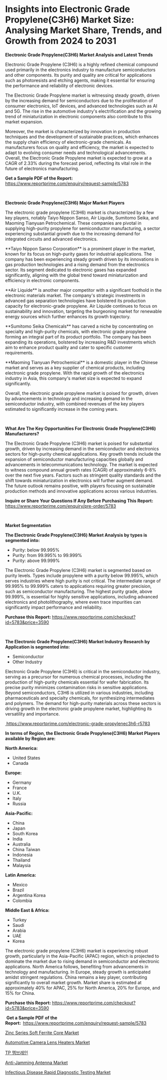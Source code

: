 <p><h1>Insights into Electronic Grade Propylene(C3H6) Market Size: Analysing Market Share, Trends, and Growth from 2024 to 2031</h1></p><p><strong>Electronic Grade Propylene(C3H6) Market Analysis and Latest Trends</strong></p>
<p><p>Electronic Grade Propylene (C3H6) is a highly refined chemical compound used primarily in the electronics industry to manufacture semiconductors and other components. Its purity and quality are critical for applications such as photoresists and etching agents, making it essential for ensuring the performance and reliability of electronic devices.</p><p>The Electronic Grade Propylene market is witnessing steady growth, driven by the increasing demand for semiconductors due to the proliferation of consumer electronics, IoT devices, and advanced technologies such as AI and 5G. The rise in the automotive industry's electrification and the growing trend of miniaturization in electronic components also contribute to this market expansion.</p><p>Moreover, the market is characterized by innovation in production techniques and the development of sustainable practices, which enhances the supply chain efficiency of electronic-grade chemicals. As manufacturers focus on quality and efficiency, the market is expected to adapt to evolving consumer needs and technological advancements. Overall, the Electronic Grade Propylene market is expected to grow at a CAGR of 2.33% during the forecast period, reflecting its vital role in the future of electronics manufacturing.</p></p>
<p><strong>Get a Sample PDF of the Report:&nbsp;</strong> <a href="https://www.reportprime.com/enquiry/request-sample/5783">https://www.reportprime.com/enquiry/request-sample/5783</a></p>
<p>&nbsp;</p>
<p><strong>Electronic Grade Propylene(C3H6) Major Market Players</strong></p>
<p><p>The electronic grade propylene (C3H6) market is characterized by a few key players, notably Taiyo Nippon Sanso, Air Liquide, Sumitomo Seika, and Maoming Tianyuan Petrochemical. These companies are pivotal in supplying high-purity propylene for semiconductor manufacturing, a sector experiencing substantial growth due to the increasing demand for integrated circuits and advanced electronics.</p><p>**Taiyo Nippon Sanso Corporation** is a prominent player in the market, known for its focus on high-purity gases for industrial applications. The company has been experiencing steady growth driven by its innovations in gas production technologies and a rising demand from the electronics sector. Its segment dedicated to electronic gases has expanded significantly, aligning with the global trend toward miniaturization and efficiency in electronic components.</p><p>**Air Liquide** is another major competitor with a significant foothold in the electronic materials market. The company's strategic investments in advanced gas separation technologies have bolstered its production capacity for electronic-grade propylene. Air Liquide continues to focus on sustainability and innovation, targeting the burgeoning market for renewable energy sources which further enhances its growth trajectory. </p><p>**Sumitomo Seika Chemicals** has carved a niche by concentrating on specialty and high-purity chemicals, with electronic grade propylene forming an integral part of its product portfolio. The company has been expanding its operations, bolstered by increasing R&D investments which aim to enhance product quality and cater to specific customer requirements.</p><p>**Maoming Tianyuan Petrochemical** is a domestic player in the Chinese market and serves as a key supplier of chemical products, including electronic grade propylene. With the rapid growth of the electronics industry in Asia, this company's market size is expected to expand significantly.</p><p>Overall, the electronic grade propylene market is poised for growth, driven by advancements in technology and increasing demand in the semiconductor industry, with combined revenues of the key players estimated to significantly increase in the coming years.</p></p>
<p>&nbsp;</p>
<p><strong>What Are The Key Opportunities For Electronic Grade Propylene(C3H6) Manufacturers?</strong></p>
<p><p>The Electronic Grade Propylene (C3H6) market is poised for substantial growth, driven by increasing demand in the semiconductor and electronics sectors for high-purity chemical applications. Key growth trends include the expansion of semiconductor manufacturing capacities globally and advancements in telecommunications technology. The market is expected to witness compound annual growth rates (CAGR) of approximately 6-8% over the next five years. Factors such as stringent quality standards and the shift towards miniaturization in electronics will further augment demand. The future outlook remains positive, with players focusing on sustainable production methods and innovative applications across various industries.</p></p>
<p><strong>Inquire or Share Your Questions If Any Before Purchasing This Report:</strong> <a href="https://www.reportprime.com/enquiry/pre-order/5783">https://www.reportprime.com/enquiry/pre-order/5783</a></p>
<p>&nbsp;</p>
<p><strong>Market Segmentation</strong></p>
<p><strong>The Electronic Grade Propylene(C3H6) Market Analysis by types is segmented into:</strong></p>
<p><ul><li>Purity: below 99.995%</li><li>Purity: from 99.995% to 99.999%</li><li>Purity: above 99.999%</li></ul></p>
<p><p>The Electronic Grade Propylene (C3H6) market is segmented based on purity levels. Types include propylene with a purity below 99.995%, which serves industries where high purity is not critical. The intermediate range of 99.995% to 99.999% caters to applications requiring greater precision, such as semiconductor manufacturing. The highest purity grade, above 99.999%, is essential for highly sensitive applications, including advanced electronics and photolithography, where even trace impurities can significantly impact performance and reliability.</p></p>
<p><strong>Purchase this Report:&nbsp;</strong><a href="https://www.reportprime.com/checkout?id=5783&price=3590">https://www.reportprime.com/checkout?id=5783&price=3590</a></p>
<p>&nbsp;</p>
<p><strong>The Electronic Grade Propylene(C3H6) Market Industry Research by Application is segmented into:</strong></p>
<p><ul><li>Semiconductor</li><li>Other Industry</li></ul></p>
<p><p>Electronic Grade Propylene (C3H6) is critical in the semiconductor industry, serving as a precursor for numerous chemical processes, including the production of high-purity chemicals essential for wafer fabrication. Its precise purity minimizes contamination risks in sensitive applications. Beyond semiconductors, C3H6 is utilized in various industries, including pharmaceuticals and specialty chemicals, for synthesizing intermediates and polymers. The demand for high-purity materials across these sectors is driving growth in the electronic grade propylene market, highlighting its versatility and importance.</p></p>
<p><a href="https://www.reportprime.com/electronic-grade-propylenec3h6-r5783">&nbsp;https://www.reportprime.com/electronic-grade-propylenec3h6-r5783</a></p>
<p><strong>In terms of Region, the Electronic Grade Propylene(C3H6) Market Players available by Region are:</strong></p>
<p>
    <p> <strong> North America: </strong>
        <ul>
            <li>United States</li>
            <li>Canada</li>
        </ul>
        </p> 
    <p> <strong> Europe: </strong>
        <ul>
            <li>Germany</li>
            <li>France</li>
            <li>U.K.</li>
            <li>Italy</li>
            <li>Russia</li>
        </ul>
        </p> 
    <p> <strong> Asia-Pacific: </strong>
        <ul>
            <li>China</li>
            <li>Japan</li>
            <li>South Korea</li>
            <li>India</li>
            <li>Australia</li>
            <li>China Taiwan</li>
            <li>Indonesia</li>
            <li>Thailand</li>
            <li>Malaysia</li>
        </ul>
        </p> 
    <p> <strong> Latin America: </strong>
        <ul>
            <li>Mexico</li>
            <li>Brazil</li>
            <li>Argentina Korea</li>
            <li>Colombia</li>
        </ul>
        </p> 
    <p> <strong> Middle East & Africa: </strong>
        <ul>
            <li>Turkey</li>
            <li>Saudi</li>
            <li>Arabia</li>
            <li>UAE</li>
            <li>Korea</li>
        </ul>
    </p>
    </p>
<p><p>The electronic grade propylene (C3H6) market is experiencing robust growth, particularly in the Asia-Pacific (APAC) region, which is projected to dominate the market due to rising demand in semiconductor and electronic applications. North America follows, benefiting from advancements in technology and manufacturing. In Europe, steady growth is anticipated amidst stringent regulations. China remains a key player, contributing significantly to overall market growth. Market share is estimated at approximately 40% for APAC, 25% for North America, 20% for Europe, and 15% for China.</p></p>
<p><strong>Purchase this Report: </strong><a href="https://www.reportprime.com/checkout?id=5783&price=3590">https://www.reportprime.com/checkout?id=5783&price=3590</a></p>
<p>&nbsp;<strong>Get a Sample PDF of the Report:&nbsp;&nbsp;</strong><a href="https://www.reportprime.com/enquiry/request-sample/5783">https://www.reportprime.com/enquiry/request-sample/5783</a></p>
<p><strong></strong></p>
<p><p><a href="https://issuu.com/reportprime-2/docs/zinc-series-soft-ferrite-core-marke_bf21f71345831d">Zinc Series Soft Ferrite Core Market</a></p><p><a href="https://medium.com/@gyuj5h/what-innovations-are-shaping-the-automotive-camera-lens-heaters-market-12ac48b51c8c">Automotive Camera Lens Heaters Market</a></p><p><a href="https://medium.com/@latoyanorton57/%EC%A0%84%EB%9E%B5%EC%A0%81-%EC%9D%B8%EC%82%AC%EC%9D%B4%ED%8A%B8-%EA%B8%80%EB%A1%9C%EB%B2%8C-tpo-%EB%A9%A4%EB%B8%8C%EB%A0%88%EC%9D%B8-%EC%8B%9C%EC%9E%A5-%EB%8F%99%ED%96%A5-2024-2031-164%ED%8E%98%EC%9D%B4%EC%A7%80%EC%97%90-%EA%B1%B8%EC%B3%90-%EB%8B%A4%EB%A3%B8-bc230bbaca38">TP 멤브레인</a></p><p><a href="https://github.com/WillowBruen/Market-Research-Report-List-1/blob/main/anti-jamming-antenna-market.md">Anti-Jamming Antenna Market</a></p><p><a href="https://www.linkedin.com/pulse/what-factors-influence-infectious-disease-rapid-diagnostic-guirc?trackingId=LvtVBFMjRvaW869mBhB7nA%3D%3D">Infectious Disease Rapid Diagnostic Testing Market</a></p></p>